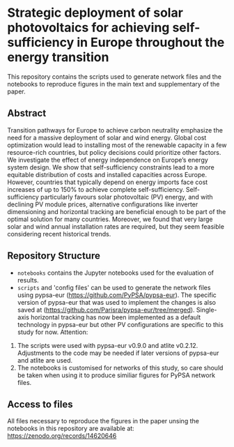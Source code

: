 # Strategic deployment of solar photovoltaics for achieving self-sufficiency in Europe throughout the energy transition

This repository contains the scripts used to generate network files and the notebooks to reproduce figures in the main text and supplementary of the paper.

## Abstract

Transition pathways for Europe to achieve carbon neutrality emphasize the need for a massive deployment of solar and wind energy.
Global cost optimization would lead to installing most of the renewable capacity in a few resource-rich countries, but policy decisions could prioritize other factors.
We investigate the effect of energy independence on Europe’s energy system design. We show that self-sufficiency constraints lead to a more equitable distribution of costs
and installed capacities across Europe. However, countries that typically depend on energy imports face cost increases of up to 150\% to achieve complete self-sufficiency.
Self-sufficiency particularly favours solar photovoltaic (PV) energy, and with declining PV module prices, alternative configurations like inverter dimensioning and horizontal
tracking are beneficial enough to be part of the optimal solution for many countries. Moreover, we found that very large solar and wind annual installation rates are required,
but they seem feasible considering recent historical trends.

## Repository Structure

- `notebooks` contains the Jupyter notebooks used for the evaluation of results.
- `scripts` and 'config files' can be used to generate the network files using pypsa-eur (https://github.com/PyPSA/pypsa-eur). The specific version of pypsa-eur that was used to implement the changes is also saved at (https://github.com/Parisra/pypsa-eur/tree/merged). Single-axis horizontal tracking has now been implemented as a default technology in pypsa-eur but other PV configurations are specific to this study for now.
Attention:
1. The scripts were used with pypsa-eur v0.9.0 and atlite v0.2.12. Adjustments to the code may be needed if later versions of pypsa-eur and atlite are used.
2. The notebooks is customised for networks of this study, so care should be taken
when using it to produce similiar figures for PyPSA network files. 

## Access to files

All files necessary to reproduce the figures in the paper unsing the notebooks in this repository are available at: https://zenodo.org/records/14620646 

